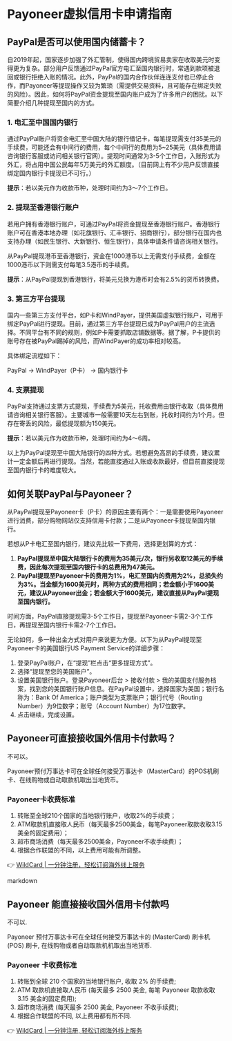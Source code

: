 # Payoneer虚拟信用卡申请指南

## PayPal是否可以使用国内储蓄卡？

自2019年起，国家逐步加强了外汇管制，使得国内跨境贸易卖家在收取美元时变得更为复杂。部分用户反馈通过PayPal官方电汇至国内银行时，常遇到款项被退回或银行拒绝入账的情况。此外，PayPal的国内合作伙伴连连支付也已停止合作，而Payoneer等提现操作又较为繁琐（需提供交易资料，且可能存在绑定失败的风险）。因此，如何将PayPal资金提现至国内账户成为了许多用户的困扰。以下简要介绍几种提现至国内的方式。

### 1. 电汇至中国国内银行

通过PayPal账户将资金电汇至中国大陆的银行借记卡，每笔提现需支付35美元的手续费，可能还会有中间行的费用，每个中间行的费用为5~25美元（具体费用请咨询银行客服或访问相关银行官网）。提现时间通常为3-5个工作日，入账形式为外汇，将占用中国公民每年5万美元的外汇额度。（目前网上有不少用户反馈直接绑定国内银行卡提现已不可行。）

**提示**：若以美元作为收款币种，处理时间约为3～7个工作日。

### 2. 提现至香港银行账户

若用户拥有香港银行账户，可通过PayPal将资金提现至香港银行账户。香港银行账户可在香港本地办理（如花旗银行、汇丰银行、招商银行），部分银行在国内也支持办理（如民生银行、大新银行、恒生银行），具体申请条件请咨询相关银行。

从PayPal提现港币至香港银行，资金在1000港币以上无需支付手续费，金额在1000港币以下则需支付每笔3.5港币的手续费。

**提示**：从PayPal提现到香港银行，将美元兑换为港币时会有2.5%的货币转换费。

### 3. 第三方平台提现

国内一些第三方支付平台，如P卡和WindPayer，提供美国虚拟银行账户，可用于绑定PayPal进行提现。目前，通过第三方平台提现已成为PayPal用户的主流选择。不同平台有不同的规则，例如P卡需要抓取店铺数据等。据了解，P卡提供的账号存在被PayPal踢掉的风险，而WindPayer的成功率相对较高。

具体绑定流程如下：

PayPal → WindPayer（P卡） → 国内银行卡

### 4. 支票提现

PayPal支持通过支票方式提现，手续费为5美元，托收费用由银行收取（具体费用请咨询相关银行客服）。主要城市一般需要10天左右到账，托收时间约为1个月。但存在寄丢的风险，最低提现额为150美元。

**提示**：若以美元作为收款币种，处理时间约为4～6周。

以上为PayPal提现至中国大陆银行的四种方式。若想避免高昂的手续费，建议累计一定金额后再进行提现。当然，若能直接通过入账或收款最好，但目前直接提现至国内银行卡的难度较大。

## 如何关联PayPal与Payoneer？

从PayPal提现至Payoneer卡（P卡）的原因主要有两个：一是需要使用Payoneer进行消费，部分购物网站仅支持信用卡付款；二是从Payoneer卡提现至国内银行。

若想从P卡电汇至国内银行，建议先比较一下费用，选择更划算的方式：

1. **PayPal提现至中国大陆银行卡的费用为35美元/次，银行另收取12美元的手续费，因此每次提现至国内银行卡的总费用为47美元。**
2. **PayPal提现至Payoneer卡的费用为1%，电汇至国内的费用为2%，总损失约为3%。当金额为1600美元时，两种方式的费用相同；若金额小于1600美元，建议从Payoneer出金；若金额大于1600美元，建议直接从PayPal提现至国内银行。**

时间方面，PayPal直接提现需3-5个工作日，提现至Payoneer卡需2-3个工作日，再提现至国内银行卡需2-7个工作日。

无论如何，多一种出金方式对用户来说更为方便。以下为从PayPal提现至Payoneer卡的美国银行US Payment Service的详细步骤：

1. 登录PayPal账户，在“提现”栏点击“更多提现方式”。
2. 选择“提现至您的美国账户”。
3. 设置美国银行账户。登录Payoneer后台 > 接收付款 > 我的美国支付服务档案，找到您的美国银行账户信息。在PayPal设置中，选择国家为美国；银行名称为：Bank Of America；账户类型为支票账户；银行代号（Routing Number）为9位数字；账号（Account Number）为17位数字。
4. 点击继续，完成设置。

## Payoneer可直接接收国外信用卡付款吗？

不可以。

Payoneer预付万事达卡可在全球任何接受万事达卡（MasterCard）的POS机刷卡、在线购物或自动取款机取出当地货币。

### Payoneer卡收费标准

1. 转账至全球210个国家的当地银行账户，收取2%的手续费；
2. ATM取款机直接取人民币（每天最多2500美金，每笔Payoneer取款收取3.15美金的固定费用）；
3. 超市商场消费（每天最多2500美金，Payoneer不收手续费）；
4. 根据合作联盟的不同，以上费用可能有所调整。

👉 [WildCard | 一分钟注册，轻松订阅海外线上服务](https://bbtdd.com/WildCard)


markdown
## Payoneer 能直接接收国外信用卡付款吗

不可以.

Payoneer 预付万事达卡可在全球任何接受万事达卡的 (MasterCard) 刷卡机 (POS) 刷卡, 在线购物或者自动取款机机取出当地货币.

### Payoneer 卡收费标准

1. 转账到全球 210 个国家的当地银行账户, 收取 2% 的手续费;
2. ATM 取款机直接取人民币 (每天最多 2500 美金, 每笔 Payoneer 取款收取 3.15 美金的固定费用);
3. 超市商场消费 (每天最多 2500 美金, Payoneer 不收手续费);
4. 根据合作联盟的不同, 以上费用都有所不同.

👉 [WildCard | 一分钟注册, 轻松订阅海外线上服务](https://bbtdd.com/WildCard)